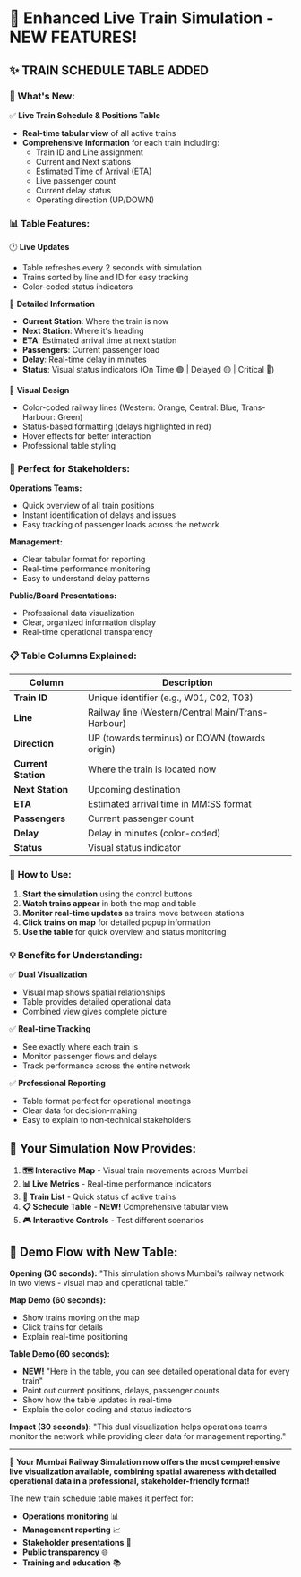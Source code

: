 # 🚂 Enhanced Live Train Simulation - NEW FEATURES!

## ✨ **TRAIN SCHEDULE TABLE ADDED**

### 🎉 What's New:

✅ **Live Train Schedule & Positions Table**
- **Real-time tabular view** of all active trains
- **Comprehensive information** for each train including:
  - Train ID and Line assignment
  - Current and Next stations
  - Estimated Time of Arrival (ETA)
  - Live passenger count
  - Current delay status
  - Operating direction (UP/DOWN)

### 📊 **Table Features:**

🕐 **Live Updates**
- Table refreshes every 2 seconds with simulation
- Trains sorted by line and ID for easy tracking
- Color-coded status indicators

📍 **Detailed Information**
- **Current Station**: Where the train is now
- **Next Station**: Where it's heading
- **ETA**: Estimated arrival time at next station
- **Passengers**: Current passenger load
- **Delay**: Real-time delay in minutes
- **Status**: Visual status indicators (On Time 🟢 | Delayed 🟡 | Critical 🔴)

🎨 **Visual Design**
- Color-coded railway lines (Western: Orange, Central: Blue, Trans-Harbour: Green)
- Status-based formatting (delays highlighted in red)
- Hover effects for better interaction
- Professional table styling

### 🎯 **Perfect for Stakeholders:**

**Operations Teams:**
- Quick overview of all train positions
- Instant identification of delays and issues
- Easy tracking of passenger loads across the network

**Management:**
- Clear tabular format for reporting
- Real-time performance monitoring
- Easy to understand delay patterns

**Public/Board Presentations:**
- Professional data visualization
- Clear, organized information display
- Real-time operational transparency

### 📋 **Table Columns Explained:**

| Column | Description |
|--------|-------------|
| **Train ID** | Unique identifier (e.g., W01, C02, T03) |
| **Line** | Railway line (Western/Central Main/Trans-Harbour) |
| **Direction** | UP (towards terminus) or DOWN (towards origin) |
| **Current Station** | Where the train is located now |
| **Next Station** | Upcoming destination |
| **ETA** | Estimated arrival time in MM:SS format |
| **Passengers** | Current passenger count |
| **Delay** | Delay in minutes (color-coded) |
| **Status** | Visual status indicator |

### 🚀 **How to Use:**

1. **Start the simulation** using the control buttons
2. **Watch trains appear** in both the map and table
3. **Monitor real-time updates** as trains move between stations
4. **Click trains on map** for detailed popup information
5. **Use the table** for quick overview and status monitoring

### 💡 **Benefits for Understanding:**

✅ **Dual Visualization**
- Visual map shows spatial relationships
- Table provides detailed operational data
- Combined view gives complete picture

✅ **Real-time Tracking**
- See exactly where each train is
- Monitor passenger flows and delays
- Track performance across the entire network

✅ **Professional Reporting**
- Table format perfect for operational meetings
- Clear data for decision-making
- Easy to explain to non-technical stakeholders

## 🎊 **Your Simulation Now Provides:**

1. **🗺️ Interactive Map** - Visual train movements across Mumbai
2. **📊 Live Metrics** - Real-time performance indicators  
3. **🚂 Train List** - Quick status of active trains
4. **📋 Schedule Table** - **NEW!** Comprehensive tabular view
5. **🎮 Interactive Controls** - Test different scenarios

## 📱 **Demo Flow with New Table:**

**Opening (30 seconds):**
"This simulation shows Mumbai's railway network in two views - visual map and operational table."

**Map Demo (60 seconds):**
- Show trains moving on the map
- Click trains for details
- Explain real-time positioning

**Table Demo (60 seconds):**
- **NEW!** "Here in the table, you can see detailed operational data for every train"
- Point out current positions, delays, passenger counts
- Show how the table updates in real-time
- Explain the color coding and status indicators

**Impact (30 seconds):**
"This dual visualization helps operations teams monitor the network while providing clear data for management reporting."

---

**🎯 Your Mumbai Railway Simulation now offers the most comprehensive live visualization available, combining spatial awareness with detailed operational data in a professional, stakeholder-friendly format!**

The new train schedule table makes it perfect for:
- **Operations monitoring** 📊
- **Management reporting** 📈  
- **Stakeholder presentations** 🎯
- **Public transparency** 🌐
- **Training and education** 📚
